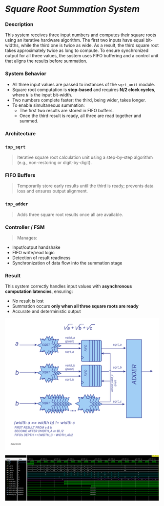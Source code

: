 # *Square Root Summation System*

### Description

This system receives three input numbers and computes their square roots using an iterative hardware algorithm. The first two inputs have equal bit-widths, while the third one is twice as wide. As a result, the third square root takes approximately twice as long to compute.
To ensure synchronized output for all three values, the system uses FIFO buffering and a control unit that aligns the results before summation.


### System Behavior

- All three input values are passed to instances of the `sqrt_unit` module.
- Square root computation is **step-based** and requires **N/2 clock cycles**, where `N` is the input bit-width.
- Two numbers complete faster; the third, being wider, takes longer.
- To enable simultaneous summation:
  - The first two results are stored in FIFO buffers.
  - Once the third result is ready, all three are read together and summed.


### Architecture

###  `top_sqrt`
> Iterative square root calculation unit using a step-by-step algorithm (e.g., non-restoring or digit-by-digit).

###  FIFO Buffers
> Temporarily store early results until the third is ready; prevents data loss and ensures output alignment.

###  `top_adder`
> Adds three square root results once all are available.

###  Controller / FSM
> Manages:
- Input/output handshake
- FIFO write/read logic
- Detection of result readiness
- Synchronization of data flow into the summation stage

### Result

This system correctly handles input values with **asynchronous computation latencies**, ensuring:
- No result is lost
- Summation occurs **only when all three square roots are ready**
- Accurate and deterministic output

![Square Root Summation System](sqrt_sum.jpg)

![WavwForm](waveform.png)




